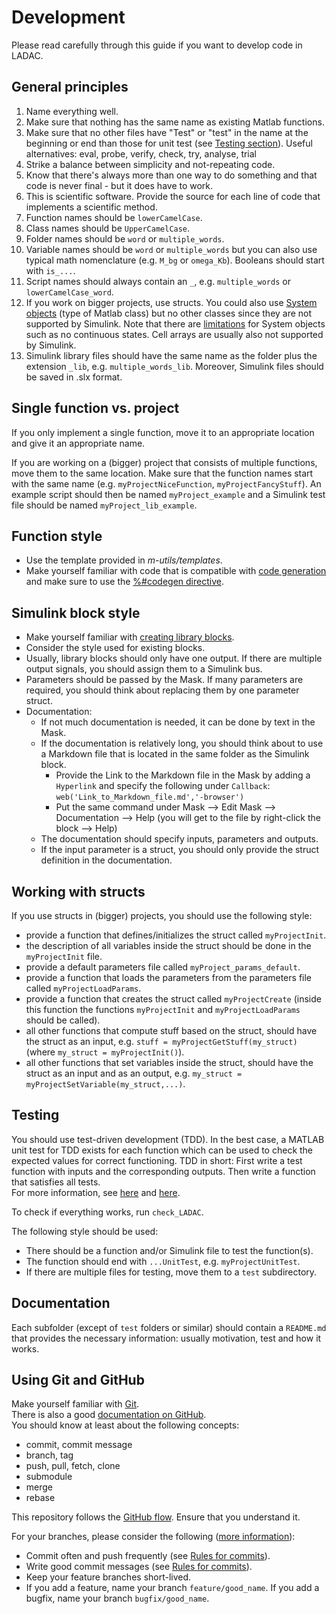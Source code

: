 # Development

Please read carefully through this guide if you want to develop code in LADAC.


## General principles

1. Name everything well.
2. Make sure that nothing has the same name as existing Matlab functions.
3. Make sure that no other files have "Test" or "test" in the name at the beginning or end than those for unit test (see [Testing section](#Testing)). 
Useful alternatives: eval, probe, verify, check, try, analyse, trial
4. Strike a balance between simplicity and not-repeating code.
5. Know that there's always more than one way to do something and that code is never final - but it does have to work.
6. This is scientific software. Provide the source for each line of code that implements a scientific method.
7. Function names should be `lowerCamelCase`.
8. Class names should be `UpperCamelCase`.
9. Folder names should be `word` or `multiple_words`.
10. Variable names should be `word` or `multiple_words` but you can also use typical math nomenclature (e.g. `M_bg` or `omega_Kb`). Booleans should start with `is_...`.
11. Script names should always contain an `_`, e.g. `multiple_words` or `lowerCamelCase_word`.
12. If you work on bigger projects, use structs.
	You could also use [System objects](https://de.mathworks.com/help/matlab/matlab_prog/what-are-system-objects.html) (type of Matlab class) but no other classes since they are not supported by Simulink.
	Note that there are [limitations](https://de.mathworks.com/help/simulink/ug/comparison-of-custom-block-functionality.html) for System objects such as no continuous states.
	Cell arrays are usually also not supported by Simulink.
13. Simulink library files should have the same name as the folder plus the extension `_lib`, e.g. `multiple_words_lib`.
	Moreover, Simulink files should be saved in .slx format.

## Single function vs. project

If you only implement a single function, move it to an appropriate location and give it an appropriate name.

If you are working on a (bigger) project that consists of multiple functions, move them to the same location.
Make sure that the function names start with the same name (e.g. `myProjectNiceFunction`, `myProjectFancyStuff`).
An example script should then be named `myProject_example` and a Simulink test file should be named `myProject_lib_example`.

## Function style

- Use the template provided in _m-utils/templates_.
- Make yourself familiar with code that is compatible with [code generation](https://www.mathworks.com/help/phased/ug/about-code-generation.html) and make sure to use the [%#codegen directive](https://www.mathworks.com/help/simulink/ug/adding-the-compilation-directive-codegen.html).


## Simulink block style

- Make yourself familiar with [creating library blocks](https://www.mathworks.com/help/simulink/ug/creating-block-libraries.html).
- Consider the style used for existing blocks.
- Usually, library blocks should only have one output. If there are multiple output signals, you should assign them to a Simulink bus.
- Parameters should be passed by the Mask. If many parameters are required, you should think about replacing them by one parameter struct.
- Documentation:
  - If not much documentation is needed, it can be done by text in the Mask.
  - If the documentation is relatively long, you should think about to use a Markdown file that is located in the same folder as the Simulink block.
    - Provide the Link to the Markdown file in the Mask by adding a `Hyperlink` and specify the following under `Callback`: `web('Link_to_Markdown_file.md','-browser')`
    - Put the same command under Mask --> Edit Mask --> Documentation --> Help (you will get to the file by right-click the block --> Help)
  - The documentation should specify inputs, parameters and outputs.
  - If the input parameter is a struct, you should only provide the struct definition in the documentation.
	
## Working with structs

If you use structs in (bigger) projects, you should use the following style:
- provide a function that defines/initializes the struct called `myProjectInit`.
- the description of all variables inside the struct should be done in the `myProjectInit` file.
- provide a default parameters file called `myProject_params_default`.
- provide a function that loads the parameters from the parameters file called `myProjectLoadParams`.
- provide a function that creates the struct called `myProjectCreate` (inside this function the functions `myProjectInit` and `myProjectLoadParams` should be called).
- all other functions that compute stuff based on the struct, should have the struct as an input, e.g. `stuff = myProjectGetStuff(my_struct)` (where `my_struct = myProjectInit()`).
- all other functions that set variables inside the struct, should have the struct as an input and as an output, e.g. `my_struct = myProjectSetVariable(my_struct,...)`.

## Testing

You should use test-driven development (TDD).
In the best case, a MATLAB unit test for TDD exists for each function which can be used to check the expected values for correct functioning.
TDD in short: First write a test function with inputs and the corresponding outputs.
Then write a function that satisfies all tests.  
For more information, see [here](https://blogs.mathworks.com/loren/2013/10/15/function-is-as-functiontests/) and [here](https://de.mathworks.com/help/matlab/matlab_prog/write-function-based-unit-tests-.html).

To check if everything works, run `check_LADAC`.

The following style should be used:
- There should be a function and/or Simulink file to test the function(s).
- The function should end with `...UnitTest`, e.g. `myProjectUnitTest`.
- If there are multiple files for testing, move them to a `test` subdirectory.

## Documentation

Each subfolder (except of `test` folders or similar) should contain a `README.md` that provides the necessary information: usually motivation, test and how it works.

## Using Git and GitHub

Make yourself familiar with [Git](https://git-scm.com).  
There is also a good [documentation on GitHub](https://docs.gitlab.com/ee/topics/git/).  
You should know at least about the following concepts:
- commit, commit message
- branch, tag
- push, pull, fetch, clone
- submodule
- merge
- rebase


This repository follows the [GitHub flow](https://guides.github.com/introduction/flow/index.html).
Ensure that you understand it.

For your branches, please consider the following ([more information](https://docs.gitlab.com/ee/topics/gitlab_flow.html)):
- Commit often and push frequently (see [Rules for commits](Rules_for_commits.md)).
- Write good commit messages (see [Rules for commits](Rules_for_commits.md)).
- Keep your feature branches short-lived.
- If you add a feature, name your branch `feature/good_name`. If you add a bugfix, name your branch `bugfix/good_name`.




